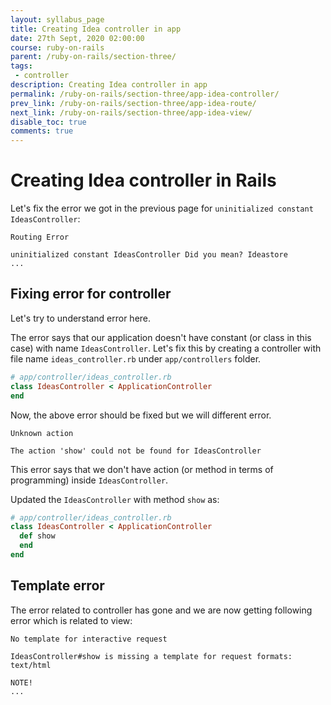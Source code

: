 ```yaml
---
layout: syllabus_page
title: Creating Idea controller in app
date: 27th Sept, 2020 02:00:00
course: ruby-on-rails
parent: /ruby-on-rails/section-three/
tags:
 - controller
description: Creating Idea controller in app
permalink: /ruby-on-rails/section-three/app-idea-controller/
prev_link: /ruby-on-rails/section-three/app-idea-route/
next_link: /ruby-on-rails/section-three/app-idea-view/
disable_toc: true
comments: true
---
```


# Creating Idea controller in Rails

Let's fix the error we got in the previous page for `uninitialized constant IdeasController`:

```shell
Routing Error

uninitialized constant IdeasController Did you mean? Ideastore
...
```

## Fixing error for controller

Let's try to understand error here.

The error says that our application doesn't have constant (or class in this case) with name `IdeasController`.
Let's fix this by creating a controller with file name `ideas_controller.rb` under `app/controllers` folder.

```ruby
# app/controller/ideas_controller.rb
class IdeasController < ApplicationController
end
```

Now, the above error should be fixed but we will different error.

```shell
Unknown action

The action 'show' could not be found for IdeasController
```

This error says that we don't have action (or method in terms of programming) inside `IdeasController`.

Updated the `IdeasController` with method `show` as:

```ruby
# app/controller/ideas_controller.rb
class IdeasController < ApplicationController
  def show
  end
end
```

## Template error

The error related to controller has gone and we are now getting following error which is related to view:

```shell
No template for interactive request

IdeasController#show is missing a template for request formats: text/html

NOTE!
...
```
